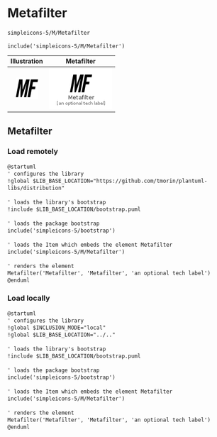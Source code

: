 # Metafilter


```text
simpleicons-5/M/Metafilter
```

```text
include('simpleicons-5/M/Metafilter')
```



| Illustration | Metafilter |
| :---: | :---: |
| ![illustration for Illustration](../../simpleicons-5/M/Metafilter.png) | ![illustration for Metafilter](../../simpleicons-5/M/Metafilter.Local.png) |




## Metafilter

### Load remotely
```plantuml
@startuml
' configures the library
!global $LIB_BASE_LOCATION="https://github.com/tmorin/plantuml-libs/distribution"

' loads the library's bootstrap
!include $LIB_BASE_LOCATION/bootstrap.puml

' loads the package bootstrap
include('simpleicons-5/bootstrap')

' loads the Item which embeds the element Metafilter
include('simpleicons-5/M/Metafilter')

' renders the element
Metafilter('Metafilter', 'Metafilter', 'an optional tech label')
@enduml
```

### Load locally
```plantuml
@startuml
' configures the library
!global $INCLUSION_MODE="local"
!global $LIB_BASE_LOCATION="../.."

' loads the library's bootstrap
!include $LIB_BASE_LOCATION/bootstrap.puml

' loads the package bootstrap
include('simpleicons-5/bootstrap')

' loads the Item which embeds the element Metafilter
include('simpleicons-5/M/Metafilter')

' renders the element
Metafilter('Metafilter', 'Metafilter', 'an optional tech label')
@enduml
```

